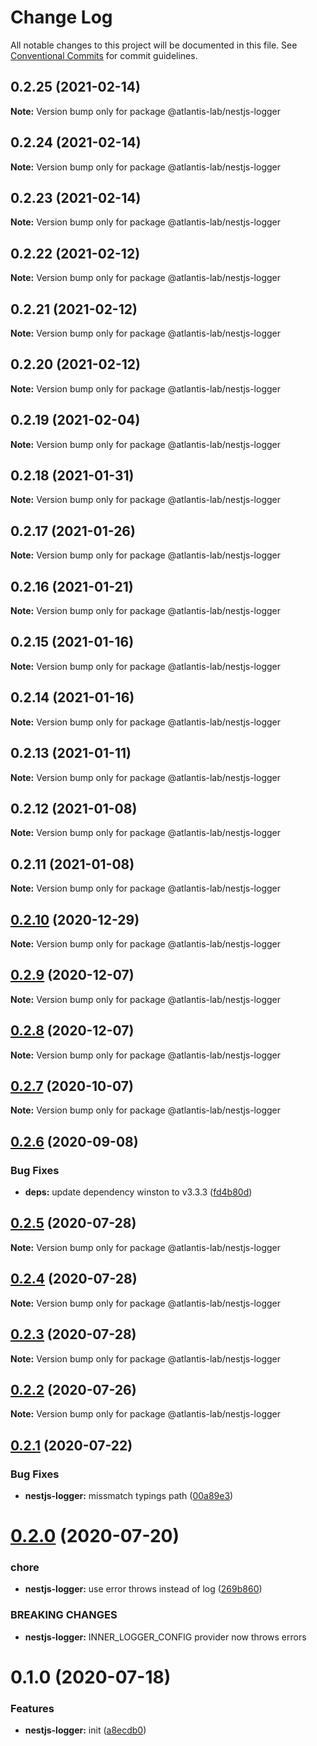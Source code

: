 # Change Log

All notable changes to this project will be documented in this file.
See [Conventional Commits](https://conventionalcommits.org) for commit guidelines.

## 0.2.25 (2021-02-14)

**Note:** Version bump only for package @atlantis-lab/nestjs-logger





## 0.2.24 (2021-02-14)

**Note:** Version bump only for package @atlantis-lab/nestjs-logger





## 0.2.23 (2021-02-14)

**Note:** Version bump only for package @atlantis-lab/nestjs-logger





## 0.2.22 (2021-02-12)

**Note:** Version bump only for package @atlantis-lab/nestjs-logger





## 0.2.21 (2021-02-12)

**Note:** Version bump only for package @atlantis-lab/nestjs-logger





## 0.2.20 (2021-02-12)

**Note:** Version bump only for package @atlantis-lab/nestjs-logger





## 0.2.19 (2021-02-04)

**Note:** Version bump only for package @atlantis-lab/nestjs-logger





## 0.2.18 (2021-01-31)

**Note:** Version bump only for package @atlantis-lab/nestjs-logger





## 0.2.17 (2021-01-26)

**Note:** Version bump only for package @atlantis-lab/nestjs-logger





## 0.2.16 (2021-01-21)

**Note:** Version bump only for package @atlantis-lab/nestjs-logger





## 0.2.15 (2021-01-16)

**Note:** Version bump only for package @atlantis-lab/nestjs-logger





## 0.2.14 (2021-01-16)

**Note:** Version bump only for package @atlantis-lab/nestjs-logger





## 0.2.13 (2021-01-11)

**Note:** Version bump only for package @atlantis-lab/nestjs-logger





## 0.2.12 (2021-01-08)

**Note:** Version bump only for package @atlantis-lab/nestjs-logger





## 0.2.11 (2021-01-08)

**Note:** Version bump only for package @atlantis-lab/nestjs-logger





## [0.2.10](https://github.com/Atlantis-Lab/nestjs/compare/@atlantis-lab/nestjs-logger@0.2.9...@atlantis-lab/nestjs-logger@0.2.10) (2020-12-29)

**Note:** Version bump only for package @atlantis-lab/nestjs-logger





## [0.2.9](https://github.com/Atlantis-Lab/nestjs/compare/@atlantis-lab/nestjs-logger@0.2.8...@atlantis-lab/nestjs-logger@0.2.9) (2020-12-07)

**Note:** Version bump only for package @atlantis-lab/nestjs-logger





## [0.2.8](https://github.com/Atlantis-Lab/nestjs/compare/@atlantis-lab/nestjs-logger@0.2.7...@atlantis-lab/nestjs-logger@0.2.8) (2020-12-07)

**Note:** Version bump only for package @atlantis-lab/nestjs-logger





## [0.2.7](https://github.com/Atlantis-Lab/nestjs/compare/@atlantis-lab/nestjs-logger@0.2.6...@atlantis-lab/nestjs-logger@0.2.7) (2020-10-07)

**Note:** Version bump only for package @atlantis-lab/nestjs-logger





## [0.2.6](https://github.com/Atlantis-Lab/nestjs/compare/@atlantis-lab/nestjs-logger@0.2.5...@atlantis-lab/nestjs-logger@0.2.6) (2020-09-08)

### Bug Fixes

- **deps:** update dependency winston to v3.3.3 ([fd4b80d](https://github.com/Atlantis-Lab/nestjs/commit/fd4b80d5f7c66f00caa73529c55bde5a24ffa251))

## [0.2.5](https://github.com/Atlantis-Lab/nestjs/compare/@atlantis-lab/nestjs-logger@0.2.4...@atlantis-lab/nestjs-logger@0.2.5) (2020-07-28)

**Note:** Version bump only for package @atlantis-lab/nestjs-logger

## [0.2.4](https://github.com/Atlantis-Lab/nestjs/compare/@atlantis-lab/nestjs-logger@0.2.3...@atlantis-lab/nestjs-logger@0.2.4) (2020-07-28)

**Note:** Version bump only for package @atlantis-lab/nestjs-logger

## [0.2.3](https://github.com/Atlantis-Lab/nestjs/compare/@atlantis-lab/nestjs-logger@0.2.2...@atlantis-lab/nestjs-logger@0.2.3) (2020-07-28)

**Note:** Version bump only for package @atlantis-lab/nestjs-logger

## [0.2.2](https://github.com/Atlantis-Lab/nestjs/compare/@atlantis-lab/nestjs-logger@0.2.1...@atlantis-lab/nestjs-logger@0.2.2) (2020-07-26)

**Note:** Version bump only for package @atlantis-lab/nestjs-logger

## [0.2.1](https://github.com/Atlantis-Lab/nestjs/compare/@atlantis-lab/nestjs-logger@0.2.0...@atlantis-lab/nestjs-logger@0.2.1) (2020-07-22)

### Bug Fixes

- **nestjs-logger:** missmatch typings path ([00a89e3](https://github.com/Atlantis-Lab/nestjs/commit/00a89e3ef171ddcea2a5d229fad2b3bc128576fa))

# [0.2.0](https://github.com/Atlantis-Lab/nestjs/compare/@atlantis-lab/nestjs-logger@0.1.0...@atlantis-lab/nestjs-logger@0.2.0) (2020-07-20)

### chore

- **nestjs-logger:** use error throws instead of log ([269b860](https://github.com/Atlantis-Lab/nestjs/commit/269b860ea5354ce42aadf03e63d635911c60f427))

### BREAKING CHANGES

- **nestjs-logger:** INNER_LOGGER_CONFIG provider now throws errors

# 0.1.0 (2020-07-18)

### Features

- **nestjs-logger:** init ([a8ecdb0](https://github.com/Atlantis-Lab/nestjs/commit/a8ecdb0712f9cd5c86b5d7378a3f635c4598a0ae))
